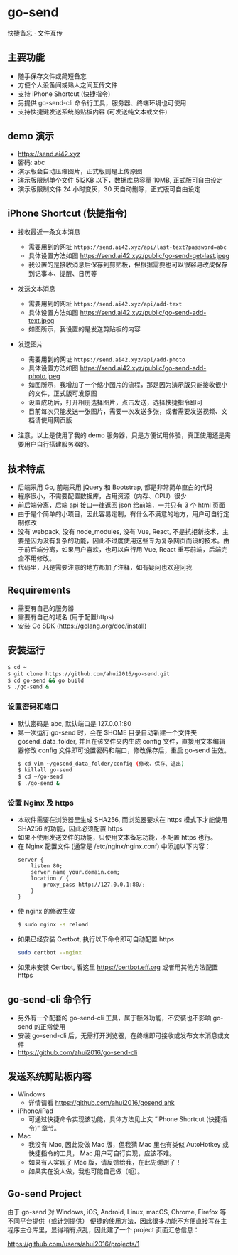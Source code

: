 # go-send

快捷备忘 · 文件互传


## 主要功能

- 随手保存文件或简短备忘
- 方便个人设备间或熟人之间互传文件
- 支持 iPhone Shortcut (快捷指令)
- 另提供 go-send-cli 命令行工具，服务器、终端环境也可使用
- 支持快捷键发送系统剪贴板内容 (可发送纯文本或文件)


## demo 演示

- https://send.ai42.xyz
- 密码: abc
- 演示版会自动压缩图片，正式版则是上传原图
- 演示版限制单个文件 512KB 以下，数据库总容量 10MB, 正式版可自由设定
- 演示版限制文件 24 小时变灰，30 天自动删除，正式版可自由设定


## iPhone Shortcut (快捷指令)

- 接收最近一条文本消息
  - 需要用到的网址 `https://send.ai42.xyz/api/last-text?password=abc`
  - 具体设置方法如图 https://send.ai42.xyz/public/go-send-get-last.jpeg
  - 我设置的是接收消息后保存到剪贴板，但根据需要也可以很容易改成保存到记事本、提醒、日历等

- 发送文本消息
  - 需要用到的网址 `https://send.ai42.xyz/api/add-text`
  - 具体设置方法如图 https://send.ai42.xyz/public/go-send-add-text.jpeg
  - 如图所示，我设置的是发送剪贴板的内容

- 发送图片
  - 需要用到的网址 `https://send.ai42.xyz/api/add-photo`
  - 具体设置方法如图 https://send.ai42.xyz/public/go-send-add-photo.jpeg
  - 如图所示，我增加了一个缩小图片的流程，那是因为演示版只能接收很小的文件，正式版可发原图
  - 设置成功后，打开相册选择图片，点击发送，选择快捷指令即可
  - 目前每次只能发送一张图片，需要一次发送多张，或者需要发送视频、文档请使用网页版

- 注意，以上是使用了我的 demo 服务器，只是方便试用体验，真正使用还是需要用户自行搭建服务器的。


## 技术特点

- 后端采用 Go, 前端采用 jQuery 和 Bootstrap, 都是非常简单直白的代码
- 程序很小，不需要配置数据库，占用资源（内存、CPU）很少
- 前后端分离，后端 api 接口一律返回 json 给前端，一共只有 3 个 html 页面
- 由于是个简单的小项目，因此容易定制，有什么不满意的地方，用户可自行定制修改
- 没有 webpack, 没有 node_modules, 没有 Vue, React, 不是抗拒新技术，主要是因为没有复杂的功能，因此不过度使用这些专为复杂网页而设的技术。由于前后端分离，如果用户喜欢，也可以自行用 Vue, React 重写前端，后端完全不用修改。
- 代码里，凡是需要注意的地方都加了注释，如有疑问也欢迎问我


## Requirements

- 需要有自己的服务器
- 需要有自己的域名 (用于配置https)
- 安装 Go SDK (https://golang.org/doc/install)


## 安装运行

```sh
$ cd ~
$ git clone https://github.com/ahui2016/go-send.git
$ cd go-send && go build
$ ./go-send &
```

### 设置密码和端口

- 默认密码是 abc, 默认端口是 127.0.0.1:80
- 第一次运行 go-send 时，会在 $HOME 目录自动新建一个文件夹 gosend_data_folder, 并且在该文件夹内生成 config 文件，直接用文本编辑器修改 config 文件即可设置密码和端口，修改保存后，重启 go-send 生效。
  ```sh
  $ cd vim ~/gosend_data_folder/config (修改、保存、退出)
  $ killall go-send
  $ cd ~/go-send
  $ ./go-send &
  ```

### 设置 Nginx 及 https

- 本软件需要在浏览器里生成 SHA256, 而浏览器要求在 https 模式下才能使用 SHA256 的功能，因此必须配置 https
- 如果不使用发送文件的功能，只使用文本备忘功能，不配置 https 也行。
- 在 Nginx 配置文件 (通常是 /etc/nginx/nginx.conf) 中添加以下内容：
  ```
  server {
      listen 80;
      server_name your.domain.com;
      location / {
          proxy_pass http://127.0.0.1:80/;
      }
  }
  ```
- 使 nginx 的修改生效
  ```sh
  $ sudo nginx -s reload
  ```
- 如果已经安装 Certbot, 执行以下命令即可自动配置 https
  ```sh
  sudo certbot --nginx
  ```
- 如果未安装 Certbot, 看这里 https://certbot.eff.org 或者用其他方法配置 https


## go-send-cli 命令行

- 另外有一个配套的 go-send-cli 工具，属于额外功能，不安装也不影响 go-send 的正常使用
- 安装 go-send-cli 后，无需打开浏览器，在终端即可接收或发布文本消息或文件
- https://github.com/ahui2016/go-send-cli


## 发送系统剪贴板内容

- Windows
  - 详情请看 https://github.com/ahui2016/gosend.ahk
- iPhone/iPad
  - 可通过快捷命令实现该功能，具体方法见上文 “iPhone Shortcut (快捷指令)” 章节。
- Mac
  - 我没有 Mac, 因此没做 Mac 版，但我猜 Mac 里也有类似 AutoHotkey 或快捷指令的工具，
    Mac 用户可自行实现，应该不难。
  - 如果有人实现了 Mac 版，请反馈给我，在此先谢谢了！
  - 如果实在没人做，我也可能自己做（呃）。
  

## Go-send Project

由于 go-send 对 Windows, iOS, Android, Linux, macOS, Chrome, Firefox 等不同平台提供（或计划提供）
便捷的使用方法，因此很多功能不方便直接写在主程序主仓库里，显得稍有点乱，因此建了一个 project 页面汇总信息：

https://github.com/users/ahui2016/projects/1
